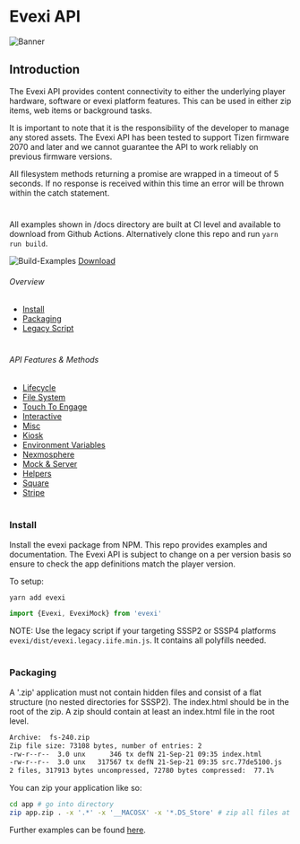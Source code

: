 # Evexi API
![Banner](./banner.png)

## Introduction
The Evexi API provides content connectivity to either the underlying player hardware, software or evexi platform features. This can be used in either zip items, web items or background tasks.

It is important to note that it is the responsibility of the developer to manage any stored assets. The Evexi API has been tested to support Tizen firmware 2070 and later and we cannot guarantee the API to work reliably on previous firmware versions.

All filesystem methods returning a promise are wrapped in a timeout of 5 seconds. If no response is received within this time an error will be thrown within the catch statement.

#

All examples shown in /docs directory are built at CI level and available to download from Github Actions. Alternatively clone this repo and run `yarn run build`.

![Build-Examples](https://github.com/Evexi/Evexi/actions/workflows/build-examples.yml/badge.svg)
[Download](https://github.com/Evexi/Evexi/actions/workflows/build-examples.yml)

###### Overview
* [Install](#install)
* [Packaging](#packaging)
* [Legacy Script](docs/legacy/index.md)

#

###### API Features & Methods
* [Lifecycle](docs/lifecycle/index.md)
* [File System](docs/fs/index.md)
* [Touch To Engage](docs/touchToEngage/index.md)
* [Interactive](docs/interactive/index.md)
* [Misc](docs/misc/index.md)
* [Kiosk](docs/kiosk/index.md)
* [Environment Variables](docs/envVars/index.md)
* [Nexmosphere](docs/nexmosphere/index.md)
* [Mock & Server](docs/mock/index.md)
* [Helpers](docs/helpers/index.md)
* [Square](docs/square/index.md)
* [Stripe](docs/stripe/index.md)

#

### Install
Install the evexi package from NPM. This repo provides examples and documentation. The Evexi API is subject to change on a per version basis so ensure to check the app definitions match the player version.

To setup:
````bash
yarn add evexi
````

````typescript
import {Evexi, EvexiMock} from 'evexi'
````

NOTE: Use the legacy script if your targeting SSSP2 or SSSP4 platforms `evexi/dist/evexi.legacy.iife.min.js`. It contains all polyfills needed.

#

### Packaging

A '.zip' application must not contain hidden files and consist of a flat structure (no nested directories for SSSP2). The index.html should be in the root of the zip. A zip should contain at least an index.html file in the root level.

````bash
Archive:  fs-240.zip
Zip file size: 73108 bytes, number of entries: 2
-rw-r--r--  3.0 unx      346 tx defN 21-Sep-21 09:35 index.html
-rw-r--r--  3.0 unx   317567 tx defN 21-Sep-21 09:35 src.77de5100.js
2 files, 317913 bytes uncompressed, 72780 bytes compressed:  77.1%
````

You can zip your application like so:
````bash
cd app # go into directory
zip app.zip . -x '.*' -x '__MACOSX' -x '*.DS_Store' # zip all files at current level
````
Further examples can be found [here](./.build/build.sh#L18-L33).

#

